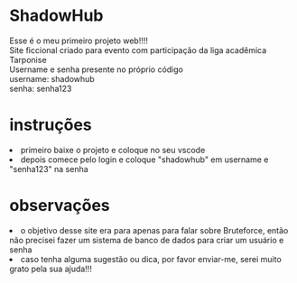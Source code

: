 # ShadowHub
Esse é o meu primeiro projeto web!!!!
<br>
Site ficcional criado para evento com participação da liga acadêmica Tarponise
<br>
Username e senha presente no próprio código
<br>
username: shadowhub
<br>
senha: senha123

# instruções
<li>primeiro baixe o projeto e coloque no seu vscode
<li>depois comece pelo login e coloque "shadowhub" em username e "senha123" na senha</li>


# observações
<li>o objetivo desse site era para apenas para falar sobre Bruteforce, então não precisei fazer um sistema de banco de dados para criar um usuário e senha</li>
<li>caso tenha alguma sugestão ou dica, por favor enviar-me, serei muito grato pela sua ajuda!!!</li>
